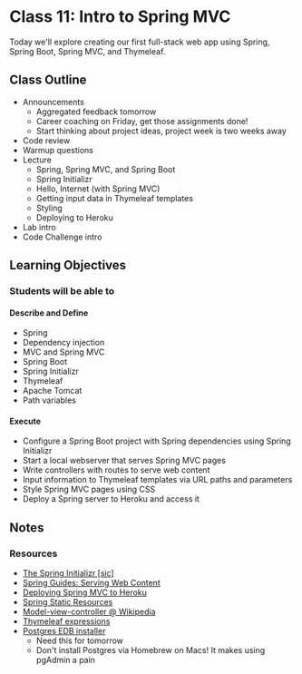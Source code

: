 # Class 11: Intro to Spring MVC

Today we'll explore creating our first full-stack web app using Spring, Spring Boot, Spring MVC, and Thymeleaf.

## Class Outline

- Announcements
  - Aggregated feedback tomorrow
  - Career coaching on Friday, get those assignments done!
  - Start thinking about project ideas, project week is two weeks away
- Code review
- Warmup questions
- Lecture
  - Spring, Spring MVC, and Spring Boot
  - Spring Initializr
  - Hello, Internet (with Spring MVC)
  - Getting input data in Thymeleaf templates
  - Styling
  - Deploying to Heroku
- Lab intro
- Code Challenge intro

## Learning Objectives

### Students will be able to

#### Describe and Define

- Spring
- Dependency injection
- MVC and Spring MVC
- Spring Boot
- Spring Initializr
- Thymeleaf
- Apache Tomcat
- Path variables

#### Execute

- Configure a Spring Boot project with Spring dependencies using Spring Initializr
- Start a local webserver that serves Spring MVC pages
- Write controllers with routes to serve web content
- Input information to Thymeleaf templates via URL paths and parameters
- Style Spring MVC pages using CSS
- Deploy a Spring server to Heroku and access it

## Notes

### Resources

- [The Spring Initializr \[sic\]](https://start.spring.io/)
- [Spring Guides: Serving Web Content](https://spring.io/guides/gs/serving-web-content/)
- [Deploying Spring MVC to Heroku](https://devcenter.heroku.com/articles/deploying-spring-boot-apps-to-heroku)
- [Spring Static Resources](https://spring.io/blog/2013/12/19/serving-static-web-content-with-spring-boot)
- [Model-view-controller @ Wikipedia](https://en.wikipedia.org/wiki/Model%E2%80%93view%E2%80%93controller)
- [Thymeleaf expressions](https://springhow.com/thymeleaf-expressions-in-spring-boot/)
- [Postgres EDB installer](https://www.enterprisedb.com/downloads/postgres-postgresql-downloads)
  - Need this for tomorrow
  - Don't install Postgres via Homebrew on Macs! It makes using pgAdmin a pain